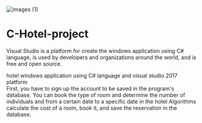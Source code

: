 ![images (1)](https://user-images.githubusercontent.com/80223613/120051011-a2a65780-c027-11eb-809d-14b22ab61b67.png)
# C-Hotel-project
Visual Studio is a platform for create the windows application using C# language,  is used by developers and organizations around the world, and is free and open source.

hotel windows application using C# language and visual studio 2017 platform  
First, you have to sign up the account to be saved in the program's database.
You can book the type of room and determine the number of individuals and from a certain date to a specific date in the hotel
Algorithms calculate the cost of a room, book it, and save the reservation in the database.
